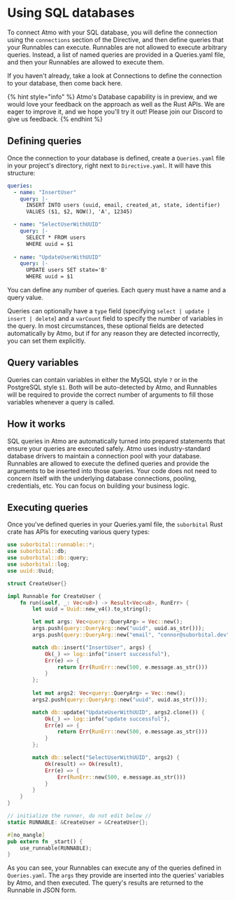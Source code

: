 # Using SQL databases

To connect Atmo with your SQL database, you will define the connection using the `connections` section of the Directive, and then define queries that your Runnables can execute. Runnables are not allowed to execute arbitrary queries. Instead, a list of named queries are provided in a Queries.yaml file, and then your Runnables are allowed to execute them.

If you haven't already, take a look at Connections to define the connection to your database, then come back here.

{% hint style="info" %}
Atmo's Database capability is in preview, and we would love your feedback on the approach as well as the Rust APIs. We are eager to improve it, and we hope you'll try it out! Please join our Discord to give us feedback.
{% endhint %}

## Defining queries

Once the connection to your database is defined, create a `Queries.yaml` file in your project's directory, right next to `Directive.yaml`. It will have this structure:
```yaml
queries:
  - name: "InsertUser"
    query: |-
      INSERT INTO users (uuid, email, created_at, state, identifier)
      VALUES ($1, $2, NOW(), 'A', 12345)

  - name: "SelectUserWithUUID"
    query: |-
      SELECT * FROM users
      WHERE uuid = $1
  
  - name: "UpdateUserWithUUID"
    query: |-
      UPDATE users SET state='B' 
      WHERE uuid = $1
```

You can define any number of queries. Each query must have a name and a query value.

Queries can optionally have a `type` field (specifying `select | update | insert | delete`) and a `varCount` field to specify the number of variables in the query. In most circumstances, these optional fields are detected automatically by Atmo, but if for any reason they are detected incorrectly, you can set them explicitly.

## Query variables
Queries can contain variables in either the MySQL style `?` or in the PostgreSQL style `$1`. Both will be auto-detected by Atmo, and Runnables will be required to provide the correct number of arguments to fill those variables whenever a query is called.

## How it works
SQL queries in Atmo are automatically turned into prepared statements that ensure your queries are executed safely. Atmo uses industry-standard database drivers to maintain a connection pool with your database. Runnables are allowed to execute the defined queries and provide the arguments to be inserted into those queries. Your code does not need to concern itself with the underlying database connections, pooling, credentials, etc. You can focus on building your business logic.

## Executing queries
Once you've defined queries in your Queries.yaml file, the `suborbital` Rust crate has APIs for executing various query types:
```rust
use suborbital::runnable::*;
use suborbital::db;
use suborbital::db::query;
use suborbital::log;
use uuid::Uuid;

struct CreateUser{}

impl Runnable for CreateUser {
    fn run(&self, _: Vec<u8>) -> Result<Vec<u8>, RunErr> {
        let uuid = Uuid::new_v4().to_string();

        let mut args: Vec<query::QueryArg> = Vec::new();
        args.push(query::QueryArg::new("uuid", uuid.as_str()));
        args.push(query::QueryArg::new("email", "connor@suborbital.dev"));

        match db::insert("InsertUser", args) {
            Ok(_) => log::info("insert successful"),
            Err(e) => {
                return Err(RunErr::new(500, e.message.as_str()))
            }
        };
        
        let mut args2: Vec<query::QueryArg> = Vec::new();
        args2.push(query::QueryArg::new("uuid", uuid.as_str()));

        match db::update("UpdateUserWithUUID", args2.clone()) {
            Ok(_) => log::info("update successful"),
            Err(e) => {
                return Err(RunErr::new(500, e.message.as_str()))
            }
        };

        match db::select("SelectUserWithUUID", args2) {
            Ok(result) => Ok(result),
            Err(e) => {
                Err(RunErr::new(500, e.message.as_str()))
            }
        }
    }
}

// initialize the runner, do not edit below //
static RUNNABLE: &CreateUser = &CreateUser{};

#[no_mangle]
pub extern fn _start() {
    use_runnable(RUNNABLE);
}

```
As you can see, your Runnables can execute any of the queries defined in `Queries.yaml`. The `args` they provide are inserted into the queries' variables by Atmo, and then executed. The query's results are returned to the Runnable in JSON form.